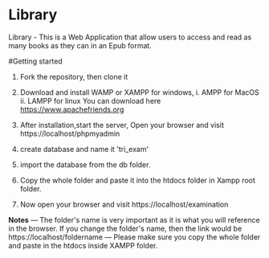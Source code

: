  # Library
Library - This is a Web Application that allow users to access and read as many books as they can in an Epub format.

#Getting started
1. Fork the repository, then clone it
2. Download and install WAMP or XAMPP for windows,
    i. AMPP for MacOS
    ii. LAMPP for linux
    You can download here https://www.apachefriends.org

3. After installation,start the server, Open your browser and visit https://localhost/phpmyadmin
4. create database and name it 'tri_exam'
5. import the database from the db folder.
6. Copy the whole folder and paste it into the htdocs folder in Xampp root folder.
7. Now open your browser and visit https://localhost/examination

**Notes**
&mdash; The folder's name is very important as it is what you will reference in the browser. If you change the folder's name,
then the link would be https://localhost/foldername
&mdash; Please make sure you copy the whole folder and paste in the htdocs inside XAMPP folder.

